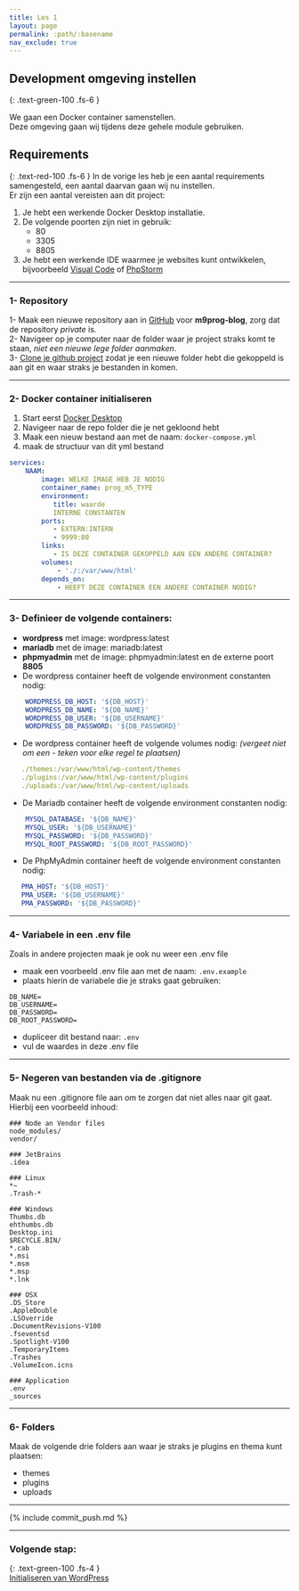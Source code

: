 ```yaml
---
title: Les 1
layout: page
permalink: :path/:basename
nav_exclude: true
---
```


## Development omgeving instellen
{: .text-green-100 .fs-6 }

We gaan een Docker container samenstellen.  
Deze omgeving gaan wij tijdens deze gehele module gebruiken.

## Requirements
{: .text-red-100 .fs-6 }
In de vorige les heb je een aantal requirements samengesteld, een aantal daarvan gaan wij nu instellen.  
Er zijn een aantal vereisten aan dit project:
1. Je hebt een werkende Docker Desktop installatie.
2. De volgende poorten zijn niet in gebruik:
   - 80
   - 3305
   - 8805
3. Je hebt een werkende IDE waarmee je websites kunt ontwikkelen, bijvoorbeeld [Visual Code](https://code.visualstudio.com/download) of [PhpStorm](https://www.jetbrains.com/phpstorm/download/)

---
### 1- Repository
1- Maak een nieuwe repository aan in [GitHub](http://github.com/) voor **m9prog-blog**, zorg dat de repository _private_ is.  
2- Navigeer op je computer naar de folder waar je project straks komt te staan, _niet een nieuwe lege folder aanmaken_.   
3- [Clone je github project](https://git-scm.com/docs/git-clone) zodat je een nieuwe folder hebt die gekoppeld is aan git en waar straks je bestanden in komen.

---
### 2- Docker container initialiseren
1. Start eerst [Docker Desktop](https://www.docker.com/products/docker-desktop/)  
2. Navigeer naar de repo folder die je net gekloond hebt
3. Maak een nieuw bestand aan met de naam: `docker-compose.yml`
4. maak de structuur van dit yml bestand
```yaml
services:
    NAAM:
        image: WELKE IMAGE HEB JE NODIG
        container_name: prog_m5_TYPE
        environment:
           title: waarde
           INTERNE CONSTANTEN
        ports:
           - EXTERN:INTERN
           - 9999:80
        links:
           - IS DEZE CONTAINER GEKOPPELD AAN EEN ANDERE CONTAINER?
        volumes:
            - './:/var/www/html'
        depends_on:
            - HEEFT DEZE CONTAINER EEN ANDERE CONTAINER NODIG?
```

---
### 3- Definieer de volgende containers:
- **wordpress** met image: wordpress:latest
- **mariadb** met de image: mariadb:latest
- **phpmyadmin** met de image: phpmyadmin:latest en de externe poort **8805**
- De wordpress container heeft de volgende environment constanten nodig:
```yml
    WORDPRESS_DB_HOST: '${DB_HOST}'
    WORDPRESS_DB_NAME: '${DB_NAME}'
    WORDPRESS_DB_USER: '${DB_USERNAME}'
    WORDPRESS_DB_PASSWORD: '${DB_PASSWORD}'
```
- De wordpress container heeft de volgende volumes nodig: _(vergeet niet om een - teken voor elke regel te plaatsen)_  
```yml
   ./themes:/var/www/html/wp-content/themes
   ./plugins:/var/www/html/wp-content/plugins
   ./uploads:/var/www/html/wp-content/uploads
```
- De Mariadb container heeft de volgende environment constanten nodig: 
```yml
    MYSQL_DATABASE: '${DB_NAME}'
    MYSQL_USER: '${DB_USERNAME}'
    MYSQL_PASSWORD: '${DB_PASSWORD}'
    MYSQL_ROOT_PASSWORD: '${DB_ROOT_PASSWORD}'
```
- De PhpMyAdmin container heeft de volgende environment constanten nodig: 
```yml
   PMA_HOST: '${DB_HOST}'
   PMA_USER: '${DB_USERNAME}'
   PMA_PASSWORD: '${DB_PASSWORD}'
```

---
### 4- Variabele in een .env file
Zoals in andere projecten maak je ook nu weer een .env file
- maak een voorbeeld .env file aan met de naam: `.env.example`
- plaats hierin de variabele die je straks gaat gebruiken:
```env
DB_NAME=
DB_USERNAME=
DB_PASSWORD=
DB_ROOT_PASSWORD=
```
- dupliceer dit bestand naar: `.env`
- vul de waardes in deze .env file

---
### 5- Negeren van bestanden via de .gitignore
Maak nu een .gitignore file aan om te zorgen dat niet alles naar git gaat.  
Hierbij een voorbeeld inhoud:
```gitignore
### Node an Vendor files
node_modules/
vendor/

### JetBrains
.idea

### Linux
*~
.Trash-*

### Windows
Thumbs.db
ehthumbs.db
Desktop.ini
$RECYCLE.BIN/
*.cab
*.msi
*.msm
*.msp
*.lnk

### OSX
.DS_Store
.AppleDouble
.LSOverride
.DocumentRevisions-V100
.fseventsd
.Spotlight-V100
.TemporaryItems
.Trashes
.VolumeIcon.icns

### Application
.env
_sources
```

---
### 6- Folders 
Maak de volgende drie folders aan waar je straks je plugins en thema kunt plaatsen:  
- themes
- plugins
- uploads

---
{% include commit_push.md %}

---
### Volgende stap:
{: .text-green-100 .fs-4 }  
[Initialiseren van WordPress](initialiseren)
